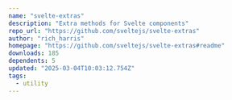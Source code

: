 ```yaml
---
name: "svelte-extras"
description: "Extra methods for Svelte components"
repo_url: "https://github.com/sveltejs/svelte-extras"
author: "rich_harris"
homepage: "https://github.com/sveltejs/svelte-extras#readme"
downloads: 185
dependents: 5
updated: "2025-03-04T10:03:12.754Z"
tags: 
  - utility
---
```

